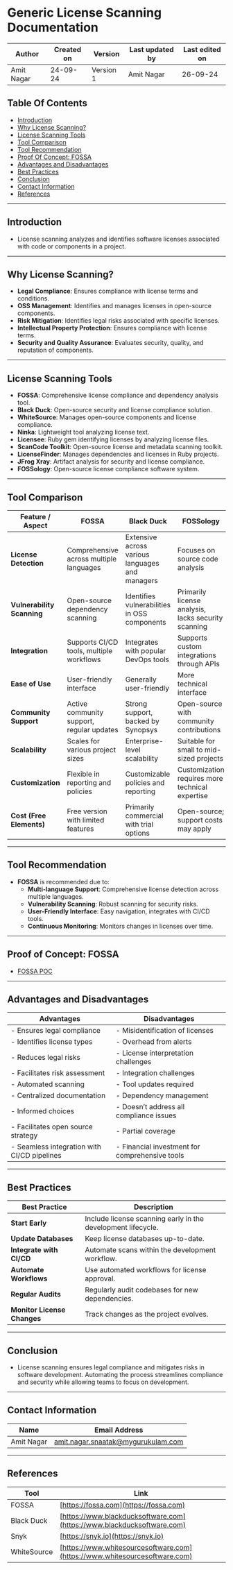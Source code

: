 # Generic License Scanning Documentation

| Author      | Created on | Version   | Last updated by | Last edited on |
|-------------|------------|-----------|-----------------|----------------|
| Amit Nagar  | 24-09-24   | Version 1 | Amit Nagar      | 26-09-24       |

## Table Of Contents
- [Introduction](#introduction)
- [Why License Scanning?](#why-license-scanning)
- [License Scanning Tools](#license-scanning-tools)
- [Tool Comparison](#tool-comparison)
- [Tool Recommendation](#tool-recommendation)
- [Proof Of Concept: FOSSA](#proof-of-concept-fossa)
- [Advantages and Disadvantages](#advantages-and-disadvantages)
- [Best Practices](#best-practices)
- [Conclusion](#conclusion)
- [Contact Information](#contact-information)
- [References](#references)

---

## Introduction
- License scanning analyzes and identifies software licenses associated with code or components in a project.

---

## Why License Scanning?
- **Legal Compliance**: Ensures compliance with license terms and conditions.
- **OSS Management**: Identifies and manages licenses in open-source components.
- **Risk Mitigation**: Identifies legal risks associated with specific licenses.
- **Intellectual Property Protection**: Ensures compliance with license terms.
- **Security and Quality Assurance**: Evaluates security, quality, and reputation of components.

---

## License Scanning Tools
- **FOSSA**: Comprehensive license compliance and dependency analysis tool.
- **Black Duck**: Open-source security and license compliance solution.
- **WhiteSource**: Manages open-source components and license compliance.
- **Ninka**: Lightweight tool analyzing license text.
- **Licensee**: Ruby gem identifying licenses by analyzing license files.
- **ScanCode Toolkit**: Open-source license and metadata scanning toolkit.
- **LicenseFinder**: Manages dependencies and licenses in Ruby projects.
- **JFrog Xray**: Artifact analysis for security and license compliance.
- **FOSSology**: Open-source license compliance software system.

---

## Tool Comparison

| Feature / Aspect          | FOSSA                                             | Black Duck                                          | FOSSology                                          |
|---------------------------|---------------------------------------------------|----------------------------------------------------|---------------------------------------------------|
| **License Detection**     | Comprehensive across multiple languages           | Extensive across various languages and managers    | Focuses on source code analysis                    |
| **Vulnerability Scanning**| Open-source dependency scanning                    | Identifies vulnerabilities in OSS components       | Primarily license analysis, lacks security scanning|
| **Integration**           | Supports CI/CD tools, multiple workflows          | Integrates with popular DevOps tools               | Supports custom integrations through APIs         |
| **Ease of Use**           | User-friendly interface                           | Generally user-friendly                            | More technical interface                           |
| **Community Support**     | Active community support, regular updates         | Strong support, backed by Synopsys                 | Open-source with community contributions          |
| **Scalability**           | Scales for various project sizes                  | Enterprise-level scalability                       | Suitable for small to mid-sized projects          |
| **Customization**         | Flexible in reporting and policies                | Customizable policies and reporting                | Customization requires more technical expertise   |
| **Cost (Free Elements)**  | Free version with limited features                | Primarily commercial with trial options           | Open-source; support costs may apply              |

---

## Tool Recommendation
- **FOSSA** is recommended due to:
  - **Multi-language Support**: Comprehensive license detection across multiple languages.
  - **Vulnerability Scanning**: Robust scanning for security risks.
  - **User-Friendly Interface**: Easy navigation, integrates with CI/CD tools.
  - **Continuous Monitoring**: Monitors changes in licenses over time.

---

## Proof of Concept: FOSSA
- [FOSSA POC](https://github.com/mygurukulam-p10/Documention/blob/main/Application%20CI%20Design/Generic%20CI%20operation/License%20Scanning/%20License%20Scanning%20POC%20/Readme.md#contact-information)

---
## Advantages and Disadvantages

| **Advantages**                                      | **Disadvantages**                                   |
|-----------------------------------------------------|----------------------------------------------------|
| - Ensures legal compliance                           | - Misidentification of licenses                    |
| - Identifies license types                           | - Overhead from alerts                             |
| - Reduces legal risks                               | - License interpretation challenges                 |
| - Facilitates risk assessment                        | - Integration challenges                            |
| - Automated scanning                                | - Tool updates required                            |
| - Centralized documentation                          | - Dependency management                             |
| - Informed choices                                  | - Doesn’t address all compliance issues            |
| - Facilitates open source strategy                   | - Partial coverage                                 |
| - Seamless integration with CI/CD pipelines          | - Financial investment for comprehensive tools     |


---

## Best Practices

| **Best Practice**           | **Description**                                                                       |
|-----------------------------|---------------------------------------------------------------------------------------|
| **Start Early**             | Include license scanning early in the development lifecycle.                          |
| **Update Databases**        | Keep license databases up-to-date.                                                    |
| **Integrate with CI/CD**     | Automate scans within the development workflow.                                       |
| **Automate Workflows**      | Use automated workflows for license approval.                                         |
| **Regular Audits**          | Regularly audit codebases for new dependencies.                                       |
| **Monitor License Changes** | Track changes as the project evolves.                                                 |

---

## Conclusion
- License scanning ensures legal compliance and mitigates risks in software development. Automating the process streamlines compliance and security while allowing teams to focus on development.

---

## Contact Information

| Name       | Email Address                                    |
|------------|--------------------------------------------------|
| Amit Nagar | [amit.nagar.snaatak@mygurukulam.com](mailto:amit.nagar.snaatak@mygurukulam.com) |

---

## References

| Tool        | Link                                                                   |
|-------------|------------------------------------------------------------------------|
| FOSSA       | [https://fossa.com](https://fossa.com)                                 |
| Black Duck  | [https://www.blackducksoftware.com](https://www.blackducksoftware.com) |
| Snyk        | [https://snyk.io](https://snyk.io)                                     |
| WhiteSource | [https://www.whitesourcesoftware.com](https://www.whitesourcesoftware.com) |
